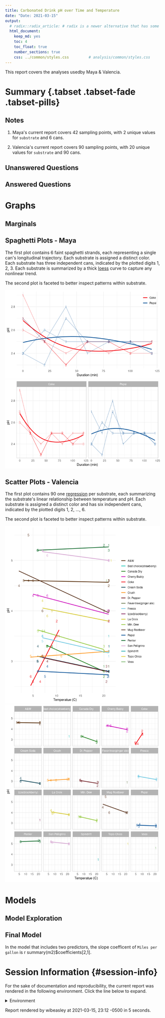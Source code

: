 ```yaml
---
title: Carbonated Drink pH over Time and Temperature
date: "Date: 2021-03-15"
output:
  # radix::radix_article: # radix is a newer alternative that has some advantages over `html_document`.
  html_document:
    keep_md: yes
    toc: 4
    toc_float: true
    number_sections: true
    css: ../common/styles.css         # analysis/common/styles.css
---
```


This report covers the analyses usedby Maya & Valencia.

<!--  Set the working directory to the repository's base directory; this assumes the report is nested inside of two directories.-->


<!-- Set the report-wide options, and point to the external code file. -->


<!-- Load 'sourced' R files.  Suppress the output when loading sources. -->


<!-- Load packages, or at least verify they're available on the local machine.  Suppress the output when loading packages. -->


<!-- Load any global functions and variables declared in the R file.  Suppress the output. -->


<!-- Declare any global functions specific to a Rmd output.  Suppress the output. -->


<!-- Load the datasets.   -->


<!-- Tweak the datasets.   -->


Summary {.tabset .tabset-fade .tabset-pills}
===========================================================================

Notes
---------------------------------------------------------------------------

1. Maya's current report covers 42 sampling points, with 2 unique values for `substrate` and 6 cans.

1. Valencia's current report covers 90 sampling points, with 20 unique values for `substrate` and 90 cans.



Unanswered Questions
---------------------------------------------------------------------------

Answered Questions
---------------------------------------------------------------------------


Graphs
===========================================================================


Marginals
---------------------------------------------------------------------------




Spaghetti Plots - Maya
---------------------------------------------------------------------------
The first plot contains 6 faint spaghetti strands, each representing a single can's longitudinal trajectory.  Each substrate is assigned a distinct color.  Each substrate has three independent cans, indicated by the plotted digits 1, 2, 3.  Each substrate is summarized by a thick [loess](https://en.wikipedia.org/wiki/Local_regression) curve to capture any nonlinear trend.

The second plot is faceted to better inspect patterns within substrate.

![](figure-png/spaghetti-maya-1.png)<!-- -->![](figure-png/spaghetti-maya-2.png)<!-- -->

Scatter Plots - Valencia
---------------------------------------------------------------------------
The first plot contains 90 one [regression](https://en.wikipedia.org/wiki/General_linear_model) per substrate, each summarizing the substrate's linear relationship between temperature and pH.  Each substrate is assigned a distinct color and has six independent cans, indicated by the plotted digits 1, 2, ..., 6.

The second plot is faceted to better inspect patterns within substrate.

![](figure-png/scatter-valencia-1.png)<!-- -->![](figure-png/scatter-valencia-2.png)<!-- -->


Models
===========================================================================

Model Exploration
---------------------------------------------------------------------------



Final Model
---------------------------------------------------------------------------



In the model that includes two predictors, the slope coefficent of `Miles per gallon` is r summary(m2)$coefficients[2,1].


Session Information {#session-info}
===========================================================================

For the sake of documentation and reproducibility, the current report was rendered in the following environment.  Click the line below to expand.

<details>
  <summary>Environment <span class="glyphicon glyphicon-plus-sign"></span></summary>

```
─ Session info ───────────────────────────────────────────────────────────────
 setting  value                       
 version  R version 4.0.3 (2020-10-10)
 os       Ubuntu 20.10                
 system   x86_64, linux-gnu           
 ui       X11                         
 language (EN)                        
 collate  en_US.UTF-8                 
 ctype    en_US.UTF-8                 
 tz       America/Chicago             
 date     2021-03-15                  

─ Packages ───────────────────────────────────────────────────────────────────
 package     * version    date       lib source                       
 assertthat    0.2.1      2019-03-21 [1] CRAN (R 4.0.0)               
 bslib         0.2.4      2021-01-25 [1] CRAN (R 4.0.3)               
 cachem        1.0.4      2021-02-13 [1] CRAN (R 4.0.3)               
 callr         3.5.1      2020-10-13 [1] CRAN (R 4.0.3)               
 cli           2.3.1      2021-02-23 [1] CRAN (R 4.0.3)               
 colorspace    2.0-0      2020-11-11 [1] CRAN (R 4.0.3)               
 crayon        1.4.1      2021-02-08 [1] CRAN (R 4.0.3)               
 DBI           1.1.1      2021-01-15 [1] CRAN (R 4.0.3)               
 debugme       1.1.0      2017-10-22 [1] CRAN (R 4.0.0)               
 desc          1.2.0      2018-05-01 [1] CRAN (R 4.0.0)               
 devtools      2.3.2      2020-09-18 [1] CRAN (R 4.0.2)               
 digest        0.6.27     2020-10-24 [1] CRAN (R 4.0.3)               
 dplyr         1.0.4      2021-02-02 [1] CRAN (R 4.0.3)               
 ellipsis      0.3.1      2020-05-15 [1] CRAN (R 4.0.0)               
 evaluate      0.14       2019-05-28 [1] CRAN (R 4.0.0)               
 fansi         0.4.2      2021-01-15 [1] CRAN (R 4.0.3)               
 farver        2.1.0      2021-02-28 [1] CRAN (R 4.0.3)               
 fastmap       1.1.0      2021-01-25 [1] CRAN (R 4.0.3)               
 fs            1.5.0      2020-07-31 [1] CRAN (R 4.0.2)               
 generics      0.1.0      2020-10-31 [1] CRAN (R 4.0.3)               
 ggplot2     * 3.3.3      2020-12-30 [1] CRAN (R 4.0.3)               
 glue          1.4.2      2020-08-27 [1] CRAN (R 4.0.2)               
 gtable        0.3.0      2019-03-25 [1] CRAN (R 4.0.0)               
 highr         0.8        2019-03-20 [1] CRAN (R 4.0.0)               
 hms           1.0.0      2021-01-13 [1] CRAN (R 4.0.3)               
 htmltools     0.5.1.1    2021-01-22 [1] CRAN (R 4.0.3)               
 import        1.2.0      2020-09-24 [1] CRAN (R 4.0.2)               
 jquerylib     0.1.3      2020-12-17 [1] CRAN (R 4.0.3)               
 jsonlite      1.7.2      2020-12-09 [1] CRAN (R 4.0.3)               
 knitr       * 1.31       2021-01-27 [1] CRAN (R 4.0.3)               
 labeling      0.4.2      2020-10-20 [1] CRAN (R 4.0.3)               
 lattice       0.20-41    2020-04-02 [4] CRAN (R 4.0.0)               
 lifecycle     1.0.0      2021-02-15 [1] CRAN (R 4.0.3)               
 magrittr      2.0.1      2020-11-17 [1] CRAN (R 4.0.3)               
 Matrix        1.2-18     2019-11-27 [4] CRAN (R 4.0.0)               
 memoise       2.0.0      2021-01-26 [1] CRAN (R 4.0.3)               
 mgcv          1.8-33     2020-08-27 [4] CRAN (R 4.0.2)               
 munsell       0.5.0      2018-06-12 [1] CRAN (R 4.0.0)               
 nlme          3.1-152    2021-02-04 [1] CRAN (R 4.0.3)               
 pillar        1.5.0.9000 2021-02-23 [1] Github (r-lib/pillar@dc5916a)
 pkgbuild      1.2.0      2020-12-15 [1] CRAN (R 4.0.3)               
 pkgconfig     2.0.3      2019-09-22 [1] CRAN (R 4.0.0)               
 pkgload       1.2.0      2021-02-23 [1] CRAN (R 4.0.3)               
 prettyunits   1.1.1      2020-01-24 [1] CRAN (R 4.0.0)               
 processx      3.4.5      2020-11-30 [1] CRAN (R 4.0.3)               
 ps            1.6.0      2021-02-28 [1] CRAN (R 4.0.3)               
 purrr         0.3.4      2020-04-17 [1] CRAN (R 4.0.0)               
 R6            2.5.0      2020-10-28 [1] CRAN (R 4.0.3)               
 readr         1.4.0      2020-10-05 [1] CRAN (R 4.0.3)               
 remotes       2.2.0      2020-07-21 [1] CRAN (R 4.0.2)               
 rlang         0.4.10     2020-12-30 [1] CRAN (R 4.0.3)               
 rmarkdown     2.7        2021-02-19 [1] CRAN (R 4.0.3)               
 rprojroot     2.0.2      2020-11-15 [1] CRAN (R 4.0.3)               
 sass          0.3.1      2021-01-24 [1] CRAN (R 4.0.3)               
 scales        1.1.1      2020-05-11 [1] CRAN (R 4.0.0)               
 sessioninfo   1.1.1      2018-11-05 [1] CRAN (R 4.0.0)               
 stringi       1.5.3      2020-09-09 [1] CRAN (R 4.0.2)               
 stringr       1.4.0      2019-02-10 [1] CRAN (R 4.0.0)               
 testthat      3.0.2      2021-02-14 [1] CRAN (R 4.0.3)               
 tibble        3.1.0      2021-02-25 [1] CRAN (R 4.0.3)               
 tidyselect    1.1.0      2020-05-11 [1] CRAN (R 4.0.0)               
 usethis       2.0.1      2021-02-10 [1] CRAN (R 4.0.3)               
 utf8          1.1.4      2018-05-24 [1] CRAN (R 4.0.0)               
 vctrs         0.3.6      2020-12-17 [1] CRAN (R 4.0.3)               
 withr         2.4.1      2021-01-26 [1] CRAN (R 4.0.3)               
 xfun          0.21       2021-02-10 [1] CRAN (R 4.0.3)               
 yaml          2.2.1      2020-02-01 [1] CRAN (R 4.0.0)               

[1] /home/wibeasley/R/x86_64-pc-linux-gnu-library/4.0
[2] /usr/local/lib/R/site-library
[3] /usr/lib/R/site-library
[4] /usr/lib/R/library
```
</details>



Report rendered by wibeasley at 2021-03-15, 23:12 -0500 in 5 seconds.
